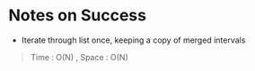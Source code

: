 # Notes on Success
+ Iterate through list once, keeping a copy of merged intervals 

> Time : O(N) , Space : O(N)
